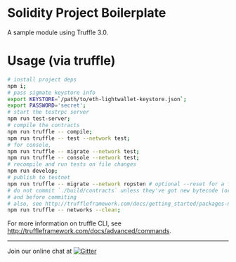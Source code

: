 # Solidity Project Boilerplate

A sample module using Truffle 3.0.

# Usage (via truffle)

```bash
# install project deps
npm i;
# pass sigmate keystore info
export KEYSTORE=`/path/to/eth-lightwallet-keystore.json`;
export PASSWORD='secret';
# start the testrpc server
npm run test-server;
# compile the contracts
npm run truffle -- compile;
npm run truffle -- test --network test;
# for console,
npm run truffle -- migrate --network test;
npm run truffle -- console --network test;
# recompile and run tests on file changes
npm run develop;
# publish to testnet
npm run truffle -- migrate --network ropsten # optional --reset for a full re-deploy
# do not commit `./build/contracts` unless they've got new bytecode (or re-deployed on testnet)
# and before commiting
# also, see http://truffleframework.com/docs/getting_started/packages-npm#before-publishing
npm run truffle -- networks --clean;
```

For more information on truffle CLI, see http://truffleframework.com/docs/advanced/commands.

---

Join our online chat at [![Gitter](https://badges.gitter.im/gitterHQ/gitter.svg)](https://gitter.im/DigixGlobal/devtools)
